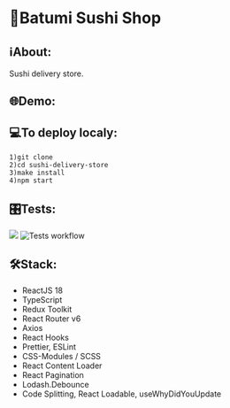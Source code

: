 # 🍱Batumi Sushi Shop

## ℹAbout:
Sushi delivery store. 

## 🌐Demo:

## 💻To deploy localy:
```
1)git clone
2)cd sushi-delivery-store
3)make install
4)npm start
```

## 🎛️Tests:
<a href="https://codeclimate.com/github/iFoxtrot33/sushi-delivery-store/maintainability"><img src="https://api.codeclimate.com/v1/badges/b2fe796c682f1f3023b2/maintainability" /></a> 
![Tests workflow](https://github.com/iFoxtrot33/sushi-delivery-store/actions/workflows/tests.yml/badge.svg)

## 🛠Stack:
- ReactJS 18 
- TypeScript
- Redux Toolkit
- React Router v6 
- Axios
- React Hooks 
- Prettier, ESLint 
- CSS-Modules / SCSS 
- React Content Loader 
- React Pagination 
- Lodash.Debounce
- Code Splitting, React Loadable, useWhyDidYouUpdate
